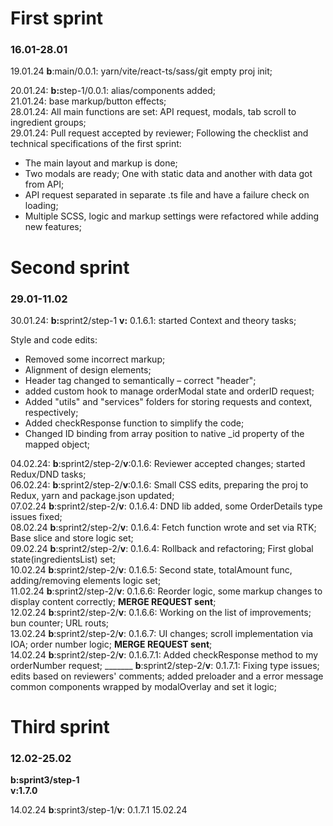 <h1>First sprint</h1>
<h3>16.01-28.01</h3>
19.01.24 <b>b</b>:main/0.0.1:
yarn/vite/react-ts/sass/git empty proj init;

20.01.24:
<b>b:</b>step-1/0.0.1:
alias/components added;<br>
21.01.24:
base markup/button effects;<br>
28.01.24:
All main functions are set:
API request, modals, tab scroll to ingredient groups;<br>
29.01.24:
Pull request accepted by reviewer;
Following the checklist and technical specifications of the first sprint:<br>

* The main layout and markup is done;
* Two modals are ready; One with static data and another with data got from API;
* API request separated in separate .ts file and have a failure check on loading;
* Multiple SCSS, logic and markup settings were refactored while adding new features;<br>

<h1>Second sprint</h1>
<h3>29.01-11.02</h3>
30.01.24: <b>b:</b>sprint2/step-1
<b>v:</b> 0.1.6.1: started Context and theory tasks;<br>

Style and code edits:

* Removed some incorrect markup;
* Alignment of design elements;
* Header tag changed to semantically – correct "header";
* added custom hook to manage orderModal state and orderID request;
* Added "utils" and "services" folders for storing requests and context, respectively;
* Added checkResponse function to simplify the code;
* Changed ID binding from array position to native _id property of the mapped object;

04.02.24: **b**:sprint2/step-2/**v**:0.1.6: Reviewer accepted changes; started Redux/DND tasks;<br>
06.02.24: **b**:sprint2/step-2/**v**:0.1.6: Small CSS edits, preparing the proj to Redux, yarn and package.json
updated;<br>
07.02.24 **b**:sprint2/step-2/**v**: 0.1.6.4: DND lib added, some OrderDetails type issues fixed;<br>
08.02.24 **b**:sprint2/step-2/**v**: 0.1.6.4: Fetch function wrote and set via RTK; Base slice and store logic set;<br>
09.02.24 **b**:sprint2/step-2/**v**: 0.1.6.4: Rollback and refactoring; First global state(ingredientsList) set;<br>
10.02.24 **b**:sprint2/step-2/**v**: 0.1.6.5: Second state, totalAmount func, adding/removing elements logic set;<br>
11.02.24 **b**:sprint2/step-2/**v**: 0.1.6.6: Reorder logic, some markup changes to display content correctly; <b>MERGE
REQUEST sent</b>;<br>
12.02.24 **b**:sprint2/step-2/**v**: 0.1.6.6: Working on the list of improvements; bun counter; URL routs;<br>
13.02.24 **b**:sprint2/step-2/**v**: 0.1.6.7: UI changes; scroll implementation via IOA; order number logic; <b>MERGE
REQUEST sent</b>;<br>
14.02.24 **b**:sprint2/step-2/**v**: 0.1.6.7.1: Added checkResponse method to my orderNumber request;
_______ **b**:sprint2/step-2/**v**: 0.1.7.1: Fixing type issues; edits based on reviewers' comments; added preloader and
a error message common components wrapped by modalOverlay and set it logic;<br>

<h1>Third sprint</h1>
<h3>12.02-25.02</h3>
<b>b:sprint3/step-1<br>
v:1.7.0</b>

14.02.24 **b**:sprint3/step-1/**v**: 0.1.7.1
15.02.24 

